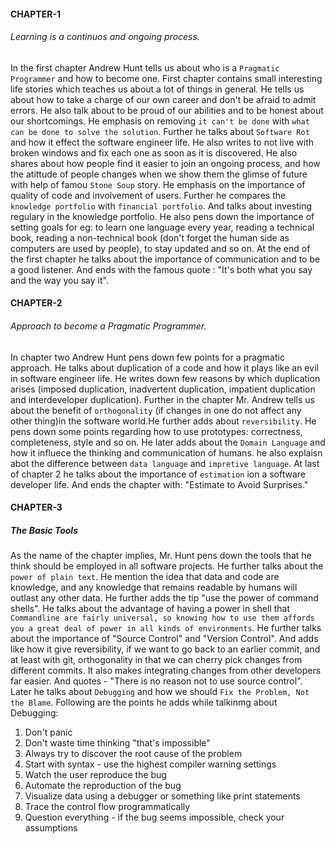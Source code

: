 
#### CHAPTER-1
###### Learning is a continuos and ongoing process. 
In the first chapter Andrew Hunt tells us about who is a `Pragmatic Programmer` and how to become one. First chapter contains small interesting life stories which teaches us about a lot of things in general. He tells us about how to take a charge of our own career and don't be afraid to admit errors. He also talk about to be proud of our abilities and to be honest about our shortcomings.  He emphasis on removing `it can't be done` with `what can be done to solve the solution`. Further he talks about `Software Rot` and how it effect the software engineer life. He also writes to not live with broken windows and fix each one as soon as it is discovered. He also shares about how people find it easier to join an ongoing process, and how the atittude of people changes when we show them the glimse of future with help of famou `Stone Soup` story. He emphasis on the importance of quality of code and involvement of users. 
Further he compares the `knowledge portfolio` with `financial portfolio`. And talks about investing regulary in the knowledge portfolio. He also pens down the importance of setting goals for eg: to learn one language every year, reading a technical book, reading a non-technical book (don't forget the human side as computers are used by people), to stay updated and so on. At the end of the first chapter he talks about the importance of communication and to be a good listener. 
And ends with the famous quote : "It's both what you say and the way you say it". 

#### CHAPTER-2
###### Approach to become a Pragmatic Programmer.
In chapter two Andrew Hunt pens down few points for a pragmatic approach. He talks about duplication of a code and how it plays like an evil in software engineer life. He writes down few reasons by which duplication arises (imposed duplication, inadvertent duplication, impatient duplication and interdeveloper duplication). 
Further in the chapter Mr. Andrew tells us about the benefit of `orthogonality` (if changes in one do not affect any other thing)in the software world.He further adds about `reversibility`. He pens down some points regarding how to use prototypes: correctness, completeness, style and so on. He later adds about the `Domain Language` and how it influece the thinking and communication of humans. he also explaisn abot the difference between `data language` and `impretive language`. At last of chapter 2 he talks about the importance of `estimation` ion a software developer life. And ends the chapter with: "Estimate to Avoid Surprises."

#### CHAPTER-3
##### The Basic Tools 
As the name of the chapter implies, Mr. Hunt pens down the tools that he think should be employed in all software projects. He further talks about the `power of plain text`. He mention the idea that data and code are knowledge, and any knowledge that remains readable by humans will outlast any other data. He further adds the tip "use the power of command shells". He talks about the advantage of having a power in shell that `Commandline are fairly universal, so knowing how to use them affords you a great deal of power in all kinds of environments`. He further talks about the importance of "Source Control" and "Version Control". And adds like how it give reversibility, if we want to go back to an earlier commit, and at least with git, orthogonality in that we can cherry pick changes from different commits. It also makes integrating changes from other developers far easier. And quotes - "There is no reason not to use source control".
Later he talks about `Debugging` and how we should `Fix the Problem, Not the Blame`. Following are the points he adds while talkinmg about Debugging:
1. Don't panic
2. Don't waste time thinking "that's impossible"
3. Always try to discover the root cause of the problem
4. Start with syntax - use the highest compiler warning settings
5. Watch the user reproduce the bug
6. Automate the reproduction of the bug
7. Visualize data using a debugger or something like print statements
8. Trace the control flow programmatically
9. Question everything - if the bug seems impossible, check your assumptions


